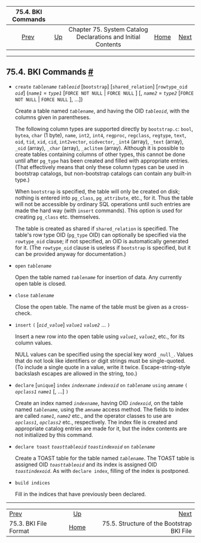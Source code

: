 <!--?xml version="1.0" encoding="UTF-8" standalone="no"?-->

|                75.4. BKI Commands                |                                                                               |                                                              |                                                       |                                                                         |
| :----------------------------------------------: | :---------------------------------------------------------------------------- | :----------------------------------------------------------: | ----------------------------------------------------: | ----------------------------------------------------------------------: |
| [Prev](bki-format.html "75.3. BKI File Format")  | [Up](bki.html "Chapter 75. System Catalog Declarations and Initial Contents") | Chapter 75. System Catalog Declarations and Initial Contents | [Home](index.html "PostgreSQL 17devel Documentation") |  [Next](bki-structure.html "75.5. Structure of the Bootstrap BKI File") |

***

## 75.4. BKI Commands [#](#BKI-COMMANDS)

* `create` *`tablename`* *`tableoid`* \[`bootstrap`] \[`shared_relation`] \[`rowtype_oid` *`oid`*] (*`name1`* = *`type1`* \[`FORCE NOT NULL` | `FORCE NULL` ] \[, *`name2`* = *`type2`* \[`FORCE NOT NULL` | `FORCE NULL` ], ...])

    Create a table named *`tablename`*, and having the OID *`tableoid`*, with the columns given in parentheses.

    The following column types are supported directly by `bootstrap.c`: `bool`, `bytea`, `char` (1 byte), `name`, `int2`, `int4`, `regproc`, `regclass`, `regtype`, `text`, `oid`, `tid`, `xid`, `cid`, `int2vector`, `oidvector`, `_int4` (array), `_text` (array), `_oid` (array), `_char` (array), `_aclitem` (array). Although it is possible to create tables containing columns of other types, this cannot be done until after `pg_type` has been created and filled with appropriate entries. (That effectively means that only these column types can be used in bootstrap catalogs, but non-bootstrap catalogs can contain any built-in type.)

    When `bootstrap` is specified, the table will only be created on disk; nothing is entered into `pg_class`, `pg_attribute`, etc., for it. Thus the table will not be accessible by ordinary SQL operations until such entries are made the hard way (with `insert` commands). This option is used for creating `pg_class` etc. themselves.

    The table is created as shared if `shared_relation` is specified. The table's row type OID (`pg_type` OID) can optionally be specified via the `rowtype_oid` clause; if not specified, an OID is automatically generated for it. (The `rowtype_oid` clause is useless if `bootstrap` is specified, but it can be provided anyway for documentation.)

* `open` *`tablename`*

    Open the table named *`tablename`* for insertion of data. Any currently open table is closed.

* `close` *`tablename`*

    Close the open table. The name of the table must be given as a cross-check.

* `insert` `(` \[*`oid_value`*] *`value1`* *`value2`* ... `)`

    Insert a new row into the open table using *`value1`*, *`value2`*, etc., for its column values.

    NULL values can be specified using the special key word `_null_`. Values that do not look like identifiers or digit strings must be single-quoted. (To include a single quote in a value, write it twice. Escape-string-style backslash escapes are allowed in the string, too.)

* `declare` \[`unique`] `index` *`indexname`* *`indexoid`* `on` *`tablename`* `using` *`amname`* `(` *`opclass1`* *`name1`* \[, ...] `)`

    Create an index named *`indexname`*, having OID *`indexoid`*, on the table named *`tablename`*, using the *`amname`* access method. The fields to index are called *`name1`*, *`name2`* etc., and the operator classes to use are *`opclass1`*, *`opclass2`* etc., respectively. The index file is created and appropriate catalog entries are made for it, but the index contents are not initialized by this command.

* `declare toast` *`toasttableoid`* *`toastindexoid`* `on` *`tablename`*

    Create a TOAST table for the table named *`tablename`*. The TOAST table is assigned OID *`toasttableoid`* and its index is assigned OID *`toastindexoid`*. As with `declare index`, filling of the index is postponed.

* `build indices`

    Fill in the indices that have previously been declared.

***

|                                                  |                                                                               |                                                                         |
| :----------------------------------------------- | :---------------------------------------------------------------------------: | ----------------------------------------------------------------------: |
| [Prev](bki-format.html "75.3. BKI File Format")  | [Up](bki.html "Chapter 75. System Catalog Declarations and Initial Contents") |  [Next](bki-structure.html "75.5. Structure of the Bootstrap BKI File") |
| 75.3. BKI File Format                            |             [Home](index.html "PostgreSQL 17devel Documentation")             |                               75.5. Structure of the Bootstrap BKI File |

